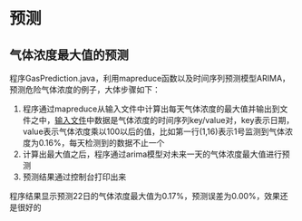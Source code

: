 # 预测

## 气体浓度最大值的预测

程序GasPrediction.java，利用mapreduce函数以及时间序列预测模型ARIMA，预测危险气体浓度的例子，大体步骤如下：

1. 程序通过mapreduce从输入文件中计算出每天气体浓度的最大值并输出到文件之中，[输入文件](https://github.com/codeboytj/hadoop-mapreduce-learn/blob/master/inputs/GasPrediction/dataPerDay)中数据是气体浓度的时间序列key/value对，key表示日期，value表示气体浓度乘以100以后的值，比如第一行(1,16)表示1号监测到气体浓度为0.16%，每天检测到的数据不止一个
2. 计算出最大值之后，程序通过arima模型对未来一天的气体浓度最大值进行预测
3. 预测结果通过控制台打印出来

程序结果显示预测22日的气体浓度最大值为0.17%，预测误差为0.00%，效果还是很好的
